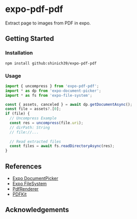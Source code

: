 # expo-pdf-pdf

Extract page to images from PDF in expo.

## Getting Started

### Installation

```console
npm install github:shinich39/expo-pdf-pdf
```

### Usage

```js
import { uncompress } from 'expo-pdf-pdf';
import * as dp from 'expo-document-picker';
import * as fs from 'expo-file-system';

const { assets, canceled } = await dp.getDocumentAsync();
const file = assets?.[0];
if (file) {
  // Uncompress Example
  const res = uncompress(file.uri);
  // dirPath: String
  // file://...
  
  // Read extracted files
  const files = await fs.readDirectoryAsync(res);
}
```

## References

- [Expo DocumentPicker](https://docs.expo.dev/versions/latest/sdk/document-picker/)
- [Expo FileSystem](https://docs.expo.dev/versions/latest/sdk/filesystem/)
- [PdfRenderer](https://developer.android.com/reference/android/graphics/pdf/PdfRenderer)
- [PDFKit](https://developer.apple.com/documentation/pdfkit)

## Acknowledgements
